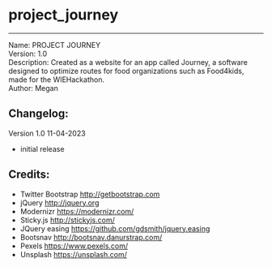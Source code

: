 # project_journey
-----------------------
Name: 	PROJECT JOURNEY <br />
Version: 	1.0 <br />
Description:  Created as a website for an app called Journey, a software designed to optimize routes for food organizations such as Food4kids, made for the WIEHackathon. <br />
Author: 	Megan <br />

Changelog:
-----------------------
Version 1.0 11-04-2023
- initial release 


Credits:
-----------------------
- Twitter Bootstrap http://getbootstrap.com
- jQuery http://jquery.org
- Modernizr https://modernizr.com/
- Sticky.js http://stickyjs.com/
- JQuery easing https://github.com/gdsmith/jquery.easing
- Bootsnav http://bootsnav.danurstrap.com/
- Pexels https://www.pexels.com/
- Unsplash https://unsplash.com/
